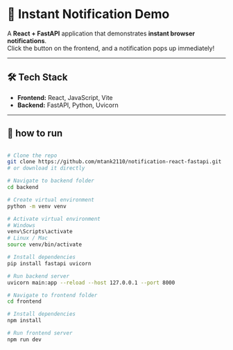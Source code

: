 # 🚀 Instant Notification Demo

A **React + FastAPI** application that demonstrates **instant browser notifications**.  
Click the button on the frontend, and a notification pops up immediately!

---

## 🛠️ Tech Stack

- **Frontend:** React, JavaScript, Vite  
- **Backend:** FastAPI, Python, Uvicorn  

---


## 🚀 how to run

```bash

# Clone the repo
git clone https://github.com/mtank2110/notification-react-fastapi.git
# or download it directly

# Navigate to backend folder
cd backend

# Create virtual environment
python -m venv venv

# Activate virtual environment
# Windows
venv\Scripts\activate
# Linux / Mac
source venv/bin/activate

# Install dependencies
pip install fastapi uvicorn

# Run backend server
uvicorn main:app --reload --host 127.0.0.1 --port 8000

# Navigate to frontend folder
cd frontend

# Install dependencies
npm install

# Run frontend server
npm run dev
